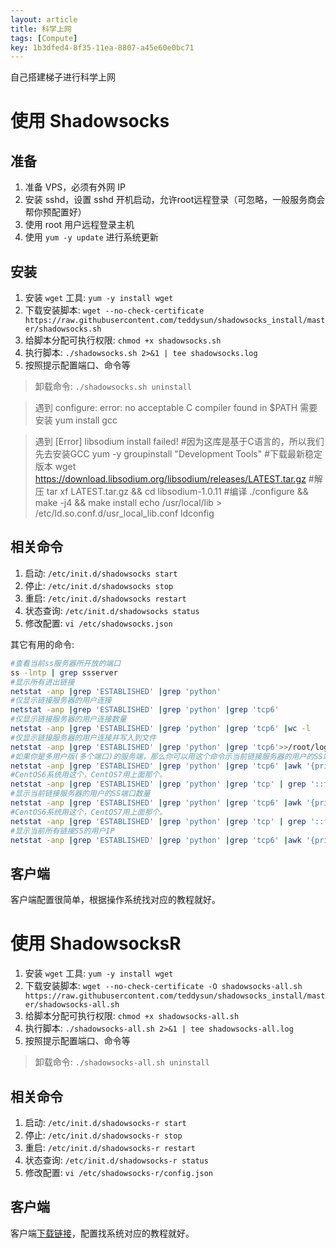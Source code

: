 ```yaml
---
layout: article
title: 科学上网
tags: [Compute]
key: 1b3dfed4-8f35-11ea-8807-a45e60e0bc71
---
```


自己搭建梯子进行科学上网

<!--more-->

# 使用 Shadowsocks

## 准备

1. 准备 VPS，必须有外网 IP
2. 安装 sshd，设置 sshd 开机启动，允许root远程登录（可忽略，一般服务商会帮你预配置好）
3. 使用 root 用户远程登录主机
4. 使用 `yum -y update` 进行系统更新

## 安装

1. 安装 `wget` 工具: `yum -y install wget`
2. 下载安装脚本: `wget --no-check-certificate https://raw.githubusercontent.com/teddysun/shadowsocks_install/master/shadowsocks.sh`
3. 给脚本分配可执行权限: `chmod +x shadowsocks.sh`
4. 执行脚本: `./shadowsocks.sh 2>&1 | tee shadowsocks.log`
5. 按照提示配置端口、命令等

> 卸载命令: `./shadowsocks.sh uninstall`

> 遇到 configure: error: no acceptable C compiler found in $PATH
> 需要安装 yum install gcc

> 遇到 [Error] libsodium install failed!
>     #因为这库是基于C语言的，所以我们先去安装GCC
    yum -y groupinstall "Development Tools"
    #下载最新稳定版本
    wget https://download.libsodium.org/libsodium/releases/LATEST.tar.gz
    #解压
    tar xf LATEST.tar.gz && cd libsodium-1.0.11
    #编译
    ./configure && make -j4 && make install
    echo /usr/local/lib > /etc/ld.so.conf.d/usr_local_lib.conf
    ldconfig

## 相关命令

1. 启动: `/etc/init.d/shadowsocks start`
2. 停止: `/etc/init.d/shadowsocks stop`
3. 重启: `/etc/init.d/shadowsocks restart`
4. 状态查询: `/etc/init.d/shadowsocks status`
5. 修改配置: `vi /etc/shadowsocks.json`

其它有用的命令:

```bash
#查看当前ss服务器所开放的端口
ss -lntp | grep ssserver
#显示所有进出链接
netstat -anp |grep 'ESTABLISHED' |grep 'python'
#仅显示链接服务器的用户连接
netstat -anp |grep 'ESTABLISHED' |grep 'python' |grep 'tcp6'
#仅显示链接服务器的用户连接数量
netstat -anp |grep 'ESTABLISHED' |grep 'python' |grep 'tcp6' |wc -l
#仅显示链接服务器的用户连接并写入到文件
netstat -anp |grep 'ESTABLISHED' |grep 'python' |grep 'tcp6'>>/root/log.txt
#如果你是多用户版(多个端口)的服务端，那么你可以用这个命令示当前链接服务器的用户的SS端口
netstat -anp |grep 'ESTABLISHED' |grep 'python' |grep 'tcp6' |awk '{print $4}' |sort -u
#CentOS6系统用这个，CentOS7用上面那个。
netstat -anp |grep 'ESTABLISHED' |grep 'python' |grep 'tcp' | grep '::ffff:' |awk '{print $4}' |sort -u
#显示当前链接服务器的用户的SS端口数量
netstat -anp |grep 'ESTABLISHED' |grep 'python' |grep 'tcp6' |awk '{print $4}' |sort -u |wc -l
#CentOS6系统用这个，CentOS7用上面那个。
netstat -anp |grep 'ESTABLISHED' |grep 'python' |grep 'tcp' | grep '::ffff:' |awk '{print $4}' |sort -u |wc -l
#显示当前所有链接SS的用户IP
netstat -anp |grep 'ESTABLISHED' |grep 'python' |grep 'tcp6' |awk '{print $5}' |awk -F ":" '{print $1}' |sort -u
```

## 客户端

客户端配置很简单，根据操作系统找对应的教程就好。

# 使用 ShadowsocksR

1. 安装 `wget` 工具: `yum -y install wget`
2. 下载安装脚本: `wget --no-check-certificate -O shadowsocks-all.sh https://raw.githubusercontent.com/teddysun/shadowsocks_install/master/shadowsocks-all.sh`
3. 给脚本分配可执行权限: `chmod +x shadowsocks-all.sh`
4. 执行脚本: `./shadowsocks-all.sh 2>&1 | tee shadowsocks-all.log`
5. 按照提示配置端口、命令等

> 卸载命令: `./shadowsocks-all.sh uninstall`

## 相关命令

1. 启动: `/etc/init.d/shadowsocks-r start`
2. 停止: `/etc/init.d/shadowsocks-r stop`
3. 重启: `/etc/init.d/shadowsocks-r restart`
4. 状态查询: `/etc/init.d/shadowsocks-r status`
5. 修改配置: `vi /etc/shadowsocks-r/config.json`

## 客户端

客户端[下载链接](https://github.com/shadowsocks/ShadowsocksX-NG/releases)，配置找系统对应的教程就好。
